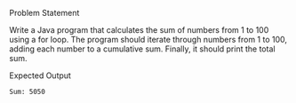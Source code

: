 Problem Statement

Write a Java program that calculates the sum of numbers from 1 to 100 using a for loop. The program should iterate through numbers from 1 to 100, adding each number to a cumulative sum. Finally, it should print the total sum. 

Expected Output

```text
Sum: 5050
```